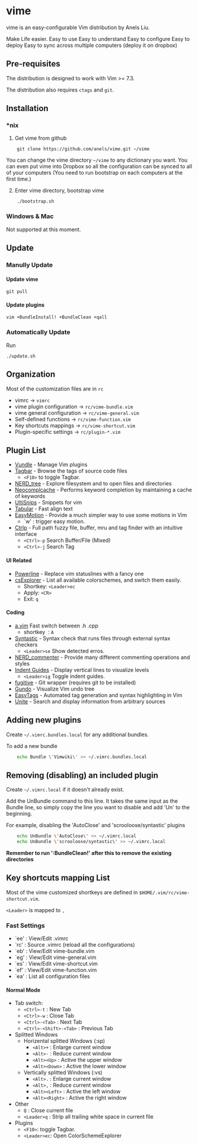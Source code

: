 # vime

vime is an easy-configurable Vim distribution by Anels Liu.

Make Life easier.
Easy to use
Easy to understand
Easy to configure
Easy to deploy
Easy to sync across multiple computers (deploy it on dropbox)

## Pre-requisites
The distribution is designed to work with Vim >= 7.3.

The distribution also requires `ctags` and `git`.

## Installation

### *nix

1. Get vime from github
```
    git clone https://github.com/anels/vime.git ~/vime
```
You can change the vime directory `~/vime` to any dictionary you want. You can even put vime into Dropbox so all the configuration can be synced to all of your computers (You need to run bootstrap on each computers at the first time.)

2. Enter vime directory, bootstrap vime
```
    ./bootstrap.sh
```
### Windows & Mac

Not supported at this moment.

## Update

### Manully Update

#### Update vime

    git pull

#### Update plugins

    vim +BundleInstall! +BundleClean +qall

### Automatically Update

Run

    ./update.sh

## Organization

Most of the customization files are in <code>rc</code>

* vimrc -> <code>vimrc</code>
* vime plugin configuration -> <code>rc/vime-bundle.vim</code>
* vime general configuration -> <code>rc/vime-general.vim</code>
* Self-defined functions -> <code>rc/vime-function.vim</code>
* Key shortcuts mappings -> <code>rc/vime-shortcut.vim</code>
* Plugin-specific settings -> <code>rc/plugin-*.vim</code>

## Plugin List

* [Vundle](https://github.com/gmarik/vundle) - Manage Vim plugins
* [Tagbar](https://github.com/majutsushi/tagbar) - Browse the tags of source code files
  * `<F10>` to toggle Tagbar.
* [NERD_tree](https://github.com/scrooloose/nerdtree) - Explore filesystem and to open files and directories
* [Neocomplcache](https://github.com/Shougo/neocomplcache) - Performs keyword completion by maintaining a cache of keywords
* [UltiSnips](https://github.com/SirVer/ultisnips) - Snippets for vim
* [Tabular](http://github.com/godlygeek/tabular)  - Fast align text
* [EasyMotion](https://github.com/Lokaltog/vim-easymotion) - Provide a much simpler way to use some motions in Vim
  * `<Leader><Leader>w' : trigger easy motion.
* [Ctrlp](https://github.com/kien/ctrlp.vim) - Full path fuzzy file, buffer, mru and tag finder with an intuitive interface
  * <code>&lt;Ctrl&gt;-p</code> Search Buffer/File (Mixed)
  * <code>&lt;Ctrl&gt;-j</code> Search Tag

#### UI Related
* [Powerline](https://github.com/Lokaltog/vim-powerline) - Replace vim statuslines with a fancy one
* [csExplorer](http://www.vim.org/scripts/script.php?script_id=1298) - List all available colorschemes, and switch them easily.
  * Shortkey: <code>&lt;Leader&gt;ec</code>
  * Apply: <code>&lt;CR&gt;</code>
  * Exit: <code>q</code>

#### Coding
* [a.vim](http://www.vim.org/scripts/script.php?script_id=31) Fast switch between .h .cpp
  * shortkey <code>：A</code>
* [Syntastic](https://github.com/scrooloose/syntastic) - Syntax check that runs files through external syntax checkers
  * <code>&lt;Leader&gt;se</code> Show detected erros.
* [NERD_commenter](https://github.com/scrooloose/nerdcommenter) - Provide many different commenting operations and styles
* [Indent Guides](https://github.com/mutewinter/vim-indent-guides) - Display vertical lines to visualize levels
  * <code>&lt;Leader&gt;ig</code> Toggle indent guides.
* [fugitive](https://github.com/tpope/vim-fugitive) - Git wrapper (requires
  git to be installed)
* [Gundo](https://github.com/sjl/gundo.vim) - Visualize Vim undo tree
* [EasyTags](https://github.com/xolox/vim-easytags) - Automated tag generation and syntax highlighting in Vim
* [Unite](https://github.com/Shougo/unite.vim) - Search and display information from arbitrary sources


## Adding new plugins

Create `~/.vimrc.bundles.local` for any additional bundles.

To add a new bundle

```bash
    echo Bundle \'Vimwiki\' >> ~/.vimrc.bundles.local
```

## Removing (disabling) an included plugin

Create `~/.vimrc.local` if it doesn't already exist.

Add the UnBundle command to this line. It takes the same input as the Bundle line, so simply copy the line you want to disable and add 'Un' to the beginning.

For example, disabling the 'AutoClose' and 'scrooloose/syntastic' plugins

```bash
    echo UnBundle \'AutoClose\' >> ~/.vimrc.local
    echo UnBundle \'scrooloose/syntastic\' >> ~/.vimrc.local
```

**Remember to run ':BundleClean!' after this to remove the existing directories**

## Key shortcuts mapping List

Most of the vime customized shortkeys are defined in <code>$HOME/.vim/rc/vime-shortcut.vim</code>.

<code>&lt;Leader&gt;</code> is mapped to <code>,</code>

### Fast Settings
* `<leader>ee' : View/Edit .vimrc
* `<leader>rc' : Source .vimrc (reload all the configurations)
* `<Leader>eb' : View/Edit vime-bundle.vim
* `<Leader>eg' : View/Edit vime-general.vim
* `<Leader>es' : View/Edit vime-shortcut.vim
* `<Leader>ef' : View/Edit vime-function.vim
* `<Leader>ea' : List all configuration files

#### Normal Mode
* Tab switch:
  * `<Ctrl>-t`             : New Tab
  * `<Ctrl>-w`             : Close Tab
  * `<Ctrl>-<Tab>`         : Next Tab
  * `<Ctrl>-<Shift>-<Tab>` : Previous Tab
* Splitted Windows
  * Horizental splitted Windows (:sp)
    * ­`<Alt>+`      : Enlarge current window
    * ­`<Alt>-`      : Reduce current window
    * ­`<Alt><Up>`   : Active the upper window
    * ­`<Alt><Down>` : Active the lower window
  * Vertically splitted Windows (:vs)
    * ­`<Alt>.`       : Enlarge current window
    * ­`<Alt>,`       : Reduce current window
    * ­`<Alt><Left>`  : Active the left window
    * ­`<Alt><Right>` : Active the right window
* Other
  * `Q`         : Close current file
  * `<Leader>q` : Strip all trailing white space in current file
* Plugins
  * `<F10>`:  toggle Tagbar.
  * `<Leader>ec`: Open ColorSchemeExplorer
